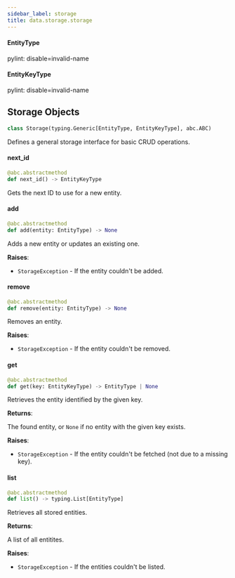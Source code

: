 ```yaml
---
sidebar_label: storage
title: data.storage.storage
---
```


#### EntityType

pylint: disable=invalid-name

#### EntityKeyType

pylint: disable=invalid-name

## Storage Objects

```python
class Storage(typing.Generic[EntityType, EntityKeyType], abc.ABC)
```

Defines a general storage interface for basic CRUD operations.

#### next\_id

```python
@abc.abstractmethod
def next_id() -> EntityKeyType
```

Gets the next ID to use for a new entity.

#### add

```python
@abc.abstractmethod
def add(entity: EntityType) -> None
```

Adds a new entity or updates an existing one.

**Raises**:

- `StorageException` - If the entity couldn&#x27;t be added.

#### remove

```python
@abc.abstractmethod
def remove(entity: EntityType) -> None
```

Removes an entity.

**Raises**:

- `StorageException` - If the entity couldn&#x27;t be removed.

#### get

```python
@abc.abstractmethod
def get(key: EntityKeyType) -> EntityType | None
```

Retrieves the entity identified by the given key.

**Returns**:

  The found entity, or ``None`` if no entity with the given key exists.
  

**Raises**:

- `StorageException` - If the entity couldn&#x27;t be fetched (not due to a missing key).

#### list

```python
@abc.abstractmethod
def list() -> typing.List[EntityType]
```

Retrieves all stored entities.

**Returns**:

  A list of all entitites.
  

**Raises**:

- `StorageException` - If the entities couldn&#x27;t be listed.

